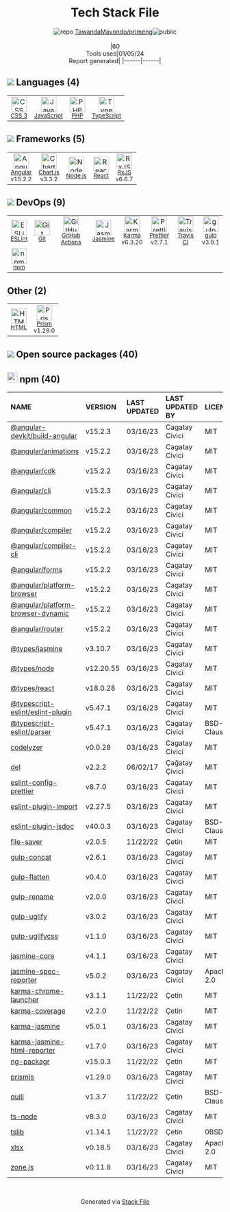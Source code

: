 <!--
&lt;--- Readme.md Snippet without images Start ---&gt;
## Tech Stack
TawandaMavondo/primeng is built on the following main stack:

- [Jasmine](http://jasmine.github.io/) – Javascript Testing Framework
- [gulp](http://gulpjs.com/) – JS Build Tools / JS Task Runners
- [PHP](http://www.php.net/) – Languages
- [Node.js](http://nodejs.org/) – Frameworks (Full Stack)
- [React](https://reactjs.org/) – Javascript UI Libraries
- [JavaScript](https://developer.mozilla.org/en-US/docs/Web/JavaScript) – Languages
- [Karma](http://karma-runner.github.io/) – Browser Testing
- [TypeScript](http://www.typescriptlang.org) – Languages
- [RxJS](http://reactivex.io/rxjs/) – Concurrency Frameworks
- [ESLint](http://eslint.org/) – Code Review
- [Angular](https://angular.io) – Javascript MVC Frameworks
- [Chart.js](http://www.chartjs.org/) – Charting Libraries
- [Prettier](https://prettier.io/) – Code Review
- [Prism](https://prismjs.com/) – Javascript Utilities & Libraries
- [GitHub Actions](https://github.com/features/actions) – Continuous Integration
- [Travis CI](http://travis-ci.com/) – Continuous Integration

Full tech stack [here](/techstack.md)

&lt;--- Readme.md Snippet without images End ---&gt;

&lt;--- Readme.md Snippet with images Start ---&gt;
## Tech Stack
TawandaMavondo/primeng is built on the following main stack:

- <img width='25' height='25' src='https://img.stackshare.io/service/831/7c0b595409af531b9cdeb07f8c513e8b.png' alt='Jasmine'/> [Jasmine](http://jasmine.github.io/) – Javascript Testing Framework
- <img width='25' height='25' src='https://img.stackshare.io/service/844/iruTC031.png' alt='gulp'/> [gulp](http://gulpjs.com/) – JS Build Tools / JS Task Runners
- <img width='25' height='25' src='https://img.stackshare.io/service/991/hwUcGZ41_400x400.jpg' alt='PHP'/> [PHP](http://www.php.net/) – Languages
- <img width='25' height='25' src='https://img.stackshare.io/service/1011/n1JRsFeB_400x400.png' alt='Node.js'/> [Node.js](http://nodejs.org/) – Frameworks (Full Stack)
- <img width='25' height='25' src='https://img.stackshare.io/service/1020/OYIaJ1KK.png' alt='React'/> [React](https://reactjs.org/) – Javascript UI Libraries
- <img width='25' height='25' src='https://img.stackshare.io/service/1209/javascript.jpeg' alt='JavaScript'/> [JavaScript](https://developer.mozilla.org/en-US/docs/Web/JavaScript) – Languages
- <img width='25' height='25' src='https://img.stackshare.io/service/1420/TidYGd6a.png' alt='Karma'/> [Karma](http://karma-runner.github.io/) – Browser Testing
- <img width='25' height='25' src='https://img.stackshare.io/service/1612/bynNY5dJ.jpg' alt='TypeScript'/> [TypeScript](http://www.typescriptlang.org) – Languages
- <img width='25' height='25' src='https://img.stackshare.io/service/1796/984368.png' alt='RxJS'/> [RxJS](http://reactivex.io/rxjs/) – Concurrency Frameworks
- <img width='25' height='25' src='https://img.stackshare.io/service/3337/Q4L7Jncy.jpg' alt='ESLint'/> [ESLint](http://eslint.org/) – Code Review
- <img width='25' height='25' src='https://img.stackshare.io/service/3745/cb8U-gL6_400x400.jpg' alt='Angular'/> [Angular](https://angular.io) – Javascript MVC Frameworks
- <img width='25' height='25' src='https://img.stackshare.io/service/3866/_GD1-XrU_400x400.jpg' alt='Chart.js'/> [Chart.js](http://www.chartjs.org/) – Charting Libraries
- <img width='25' height='25' src='https://img.stackshare.io/service/7035/default_66f265943abed56bcdbfca1c866a4261b1fbb063.jpg' alt='Prettier'/> [Prettier](https://prettier.io/) – Code Review
- <img width='25' height='25' src='https://img.stackshare.io/service/10010/Screen_Shot_2012-07-31_at_21.57.03__400x400.png' alt='Prism'/> [Prism](https://prismjs.com/) – Javascript Utilities & Libraries
- <img width='25' height='25' src='https://img.stackshare.io/service/11563/actions.png' alt='GitHub Actions'/> [GitHub Actions](https://github.com/features/actions) – Continuous Integration
- <img width='25' height='25' src='https://img.stackshare.io/service/460/Lu6cGu0z_400x400.png' alt='Travis CI'/> [Travis CI](http://travis-ci.com/) – Continuous Integration

Full tech stack [here](/techstack.md)

&lt;--- Readme.md Snippet with images End ---&gt;
-->
<div align="center">

# Tech Stack File
![](https://img.stackshare.io/repo.svg "repo") [TawandaMavondo/primeng](https://github.com/TawandaMavondo/primeng)![](https://img.stackshare.io/public_badge.svg "public")
<br/><br/>
|60<br/>Tools used|01/05/24 <br/>Report generated|
|------|------|
</div>

## <img src='https://img.stackshare.io/languages.svg'/> Languages (4)
<table><tr>
  <td align='center'>
  <img width='36' height='36' src='https://img.stackshare.io/service/6727/css.png' alt='CSS 3'>
  <br>
  <sub><a href="https://developer.mozilla.org/en-US/docs/Web/CSS/CSS3">CSS 3</a></sub>
  <br>
  <sub></sub>
</td>

<td align='center'>
  <img width='36' height='36' src='https://img.stackshare.io/service/1209/javascript.jpeg' alt='JavaScript'>
  <br>
  <sub><a href="https://developer.mozilla.org/en-US/docs/Web/JavaScript">JavaScript</a></sub>
  <br>
  <sub></sub>
</td>

<td align='center'>
  <img width='36' height='36' src='https://img.stackshare.io/service/991/hwUcGZ41_400x400.jpg' alt='PHP'>
  <br>
  <sub><a href="http://www.php.net/">PHP</a></sub>
  <br>
  <sub></sub>
</td>

<td align='center'>
  <img width='36' height='36' src='https://img.stackshare.io/service/1612/bynNY5dJ.jpg' alt='TypeScript'>
  <br>
  <sub><a href="http://www.typescriptlang.org">TypeScript</a></sub>
  <br>
  <sub></sub>
</td>

</tr>
</table>

## <img src='https://img.stackshare.io/frameworks.svg'/> Frameworks (5)
<table><tr>
  <td align='center'>
  <img width='36' height='36' src='https://img.stackshare.io/service/3745/cb8U-gL6_400x400.jpg' alt='Angular'>
  <br>
  <sub><a href="https://angular.io">Angular</a></sub>
  <br>
  <sub>v15.2.2</sub>
</td>

<td align='center'>
  <img width='36' height='36' src='https://img.stackshare.io/service/3866/_GD1-XrU_400x400.jpg' alt='Chart.js'>
  <br>
  <sub><a href="http://www.chartjs.org/">Chart.js</a></sub>
  <br>
  <sub>v3.3.2</sub>
</td>

<td align='center'>
  <img width='36' height='36' src='https://img.stackshare.io/service/1011/n1JRsFeB_400x400.png' alt='Node.js'>
  <br>
  <sub><a href="http://nodejs.org/">Node.js</a></sub>
  <br>
  <sub></sub>
</td>

<td align='center'>
  <img width='36' height='36' src='https://img.stackshare.io/service/1020/OYIaJ1KK.png' alt='React'>
  <br>
  <sub><a href="https://reactjs.org/">React</a></sub>
  <br>
  <sub></sub>
</td>

<td align='center'>
  <img width='36' height='36' src='https://img.stackshare.io/service/1796/984368.png' alt='RxJS'>
  <br>
  <sub><a href="http://reactivex.io/rxjs/">RxJS</a></sub>
  <br>
  <sub>v6.6.7</sub>
</td>

</tr>
</table>

## <img src='https://img.stackshare.io/devops.svg'/> DevOps (9)
<table><tr>
  <td align='center'>
  <img width='36' height='36' src='https://img.stackshare.io/service/3337/Q4L7Jncy.jpg' alt='ESLint'>
  <br>
  <sub><a href="http://eslint.org/">ESLint</a></sub>
  <br>
  <sub></sub>
</td>

<td align='center'>
  <img width='36' height='36' src='https://img.stackshare.io/service/1046/git.png' alt='Git'>
  <br>
  <sub><a href="http://git-scm.com/">Git</a></sub>
  <br>
  <sub></sub>
</td>

<td align='center'>
  <img width='36' height='36' src='https://img.stackshare.io/service/11563/actions.png' alt='GitHub Actions'>
  <br>
  <sub><a href="https://github.com/features/actions">GitHub Actions</a></sub>
  <br>
  <sub></sub>
</td>

<td align='center'>
  <img width='36' height='36' src='https://img.stackshare.io/service/831/7c0b595409af531b9cdeb07f8c513e8b.png' alt='Jasmine'>
  <br>
  <sub><a href="http://jasmine.github.io/">Jasmine</a></sub>
  <br>
  <sub></sub>
</td>

<td align='center'>
  <img width='36' height='36' src='https://img.stackshare.io/service/1420/TidYGd6a.png' alt='Karma'>
  <br>
  <sub><a href="http://karma-runner.github.io/">Karma</a></sub>
  <br>
  <sub>v6.3.20</sub>
</td>

<td align='center'>
  <img width='36' height='36' src='https://img.stackshare.io/service/7035/default_66f265943abed56bcdbfca1c866a4261b1fbb063.jpg' alt='Prettier'>
  <br>
  <sub><a href="https://prettier.io/">Prettier</a></sub>
  <br>
  <sub>v2.7.1</sub>
</td>

<td align='center'>
  <img width='36' height='36' src='https://img.stackshare.io/service/460/Lu6cGu0z_400x400.png' alt='Travis CI'>
  <br>
  <sub><a href="http://travis-ci.com/">Travis CI</a></sub>
  <br>
  <sub></sub>
</td>

<td align='center'>
  <img width='36' height='36' src='https://img.stackshare.io/service/844/iruTC031.png' alt='gulp'>
  <br>
  <sub><a href="http://gulpjs.com/">gulp</a></sub>
  <br>
  <sub>v3.9.1</sub>
</td>

</tr>
<tr>
  <td align='center'>
  <img width='36' height='36' src='https://img.stackshare.io/service/1120/lejvzrnlpb308aftn31u.png' alt='npm'>
  <br>
  <sub><a href="https://www.npmjs.com/">npm</a></sub>
  <br>
  <sub></sub>
</td>

</tr>
</table>

## Other (2)
<table><tr>
  <td align='center'>
  <img width='36' height='36' src='https://img.stackshare.io/service/2270/no-img-open-source.png' alt='HTML'>
  <br>
  <sub><a href="http://">HTML</a></sub>
  <br>
  <sub></sub>
</td>

<td align='center'>
  <img width='36' height='36' src='https://img.stackshare.io/service/10010/Screen_Shot_2012-07-31_at_21.57.03__400x400.png' alt='Prism'>
  <br>
  <sub><a href="https://prismjs.com/">Prism</a></sub>
  <br>
  <sub>v1.29.0</sub>
</td>

</tr>
</table>


## <img src='https://img.stackshare.io/group.svg' /> Open source packages (40)</h2>

## <img width='24' height='24' src='https://img.stackshare.io/service/1120/lejvzrnlpb308aftn31u.png'/> npm (40)

|NAME|VERSION|LAST UPDATED|LAST UPDATED BY|LICENSE|VULNERABILITIES|
|:------|:------|:------|:------|:------|:------|
|[@angular-devkit/build-angular](https://www.npmjs.com/@angular-devkit/build-angular)|v15.2.3|03/16/23|Cagatay Civici |MIT|N/A|
|[@angular/animations](https://www.npmjs.com/@angular/animations)|v15.2.2|03/16/23|Cagatay Civici |MIT|N/A|
|[@angular/cdk](https://www.npmjs.com/@angular/cdk)|v15.2.2|03/16/23|Cagatay Civici |MIT|N/A|
|[@angular/cli](https://www.npmjs.com/@angular/cli)|v15.2.3|03/16/23|Cagatay Civici |MIT|N/A|
|[@angular/common](https://www.npmjs.com/@angular/common)|v15.2.2|03/16/23|Cagatay Civici |MIT|N/A|
|[@angular/compiler](https://www.npmjs.com/@angular/compiler)|v15.2.2|03/16/23|Cagatay Civici |MIT|N/A|
|[@angular/compiler-cli](https://www.npmjs.com/@angular/compiler-cli)|v15.2.2|03/16/23|Cagatay Civici |MIT|N/A|
|[@angular/forms](https://www.npmjs.com/@angular/forms)|v15.2.2|03/16/23|Cagatay Civici |MIT|N/A|
|[@angular/platform-browser](https://www.npmjs.com/@angular/platform-browser)|v15.2.2|03/16/23|Cagatay Civici |MIT|N/A|
|[@angular/platform-browser-dynamic](https://www.npmjs.com/@angular/platform-browser-dynamic)|v15.2.2|03/16/23|Cagatay Civici |MIT|N/A|
|[@angular/router](https://www.npmjs.com/@angular/router)|v15.2.2|03/16/23|Cagatay Civici |MIT|N/A|
|[@types/jasmine](https://www.npmjs.com/@types/jasmine)|v3.10.7|03/16/23|Cagatay Civici |MIT|N/A|
|[@types/node](https://www.npmjs.com/@types/node)|v12.20.55|03/16/23|Cagatay Civici |MIT|N/A|
|[@types/react](https://www.npmjs.com/@types/react)|v18.0.28|03/16/23|Cagatay Civici |MIT|N/A|
|[@typescript-eslint/eslint-plugin](https://www.npmjs.com/@typescript-eslint/eslint-plugin)|v5.47.1|03/16/23|Cagatay Civici |MIT|N/A|
|[@typescript-eslint/parser](https://www.npmjs.com/@typescript-eslint/parser)|v5.47.1|03/16/23|Cagatay Civici |BSD-2-Clause|N/A|
|[codelyzer](https://www.npmjs.com/codelyzer)|v0.0.28|03/16/23|Cagatay Civici |MIT|N/A|
|[del](https://www.npmjs.com/del)|v2.2.2|06/02/17|Çağatay Çivici |MIT|N/A|
|[eslint-config-prettier](https://www.npmjs.com/eslint-config-prettier)|v8.7.0|03/16/23|Cagatay Civici |MIT|N/A|
|[eslint-plugin-import](https://www.npmjs.com/eslint-plugin-import)|v2.27.5|03/16/23|Cagatay Civici |MIT|N/A|
|[eslint-plugin-jsdoc](https://www.npmjs.com/eslint-plugin-jsdoc)|v40.0.3|03/16/23|Cagatay Civici |BSD-3-Clause|N/A|
|[file-saver](https://www.npmjs.com/file-saver)|v2.0.5|11/22/22|Çetin |MIT|N/A|
|[gulp-concat](https://www.npmjs.com/gulp-concat)|v2.6.1|03/16/23|Cagatay Civici |MIT|N/A|
|[gulp-flatten](https://www.npmjs.com/gulp-flatten)|v0.4.0|03/16/23|Cagatay Civici |MIT|N/A|
|[gulp-rename](https://www.npmjs.com/gulp-rename)|v2.0.0|03/16/23|Cagatay Civici |MIT|N/A|
|[gulp-uglify](https://www.npmjs.com/gulp-uglify)|v3.0.2|03/16/23|Cagatay Civici |MIT|N/A|
|[gulp-uglifycss](https://www.npmjs.com/gulp-uglifycss)|v1.1.0|03/16/23|Cagatay Civici |MIT|N/A|
|[jasmine-core](https://www.npmjs.com/jasmine-core)|v4.1.1|03/16/23|Cagatay Civici |MIT|N/A|
|[jasmine-spec-reporter](https://www.npmjs.com/jasmine-spec-reporter)|v5.0.2|03/16/23|Cagatay Civici |Apache-2.0|N/A|
|[karma-chrome-launcher](https://www.npmjs.com/karma-chrome-launcher)|v3.1.1|11/22/22|Çetin |MIT|N/A|
|[karma-coverage](https://www.npmjs.com/karma-coverage)|v2.2.0|11/22/22|Çetin |MIT|N/A|
|[karma-jasmine](https://www.npmjs.com/karma-jasmine)|v5.0.1|03/16/23|Cagatay Civici |MIT|N/A|
|[karma-jasmine-html-reporter](https://www.npmjs.com/karma-jasmine-html-reporter)|v1.7.0|03/16/23|Cagatay Civici |MIT|N/A|
|[ng-packagr](https://www.npmjs.com/ng-packagr)|v15.0.3|11/22/22|Çetin |MIT|N/A|
|[prismjs](https://www.npmjs.com/prismjs)|v1.29.0|03/16/23|Cagatay Civici |MIT|N/A|
|[quill](https://www.npmjs.com/quill)|v1.3.7|11/22/22|Çetin |BSD-3-Clause|[CVE-2021-3163](https://github.com/advisories/GHSA-4943-9vgg-gr5r) (Moderate)|
|[ts-node](https://www.npmjs.com/ts-node)|v8.3.0|03/16/23|Cagatay Civici |MIT|N/A|
|[tslib](https://www.npmjs.com/tslib)|v1.14.1|11/22/22|Çetin |0BSD|N/A|
|[xlsx](https://www.npmjs.com/xlsx)|v0.18.5|03/16/23|Cagatay Civici |Apache-2.0|[CVE-2023-30533](https://github.com/advisories/GHSA-4r6h-8v6p-xvw6) (High)|
|[zone.js](https://www.npmjs.com/zone.js)|v0.11.8|03/16/23|Cagatay Civici |MIT|N/A|

<br/>
<div align='center'>

Generated via [Stack File](https://github.com/marketplace/stack-file)
